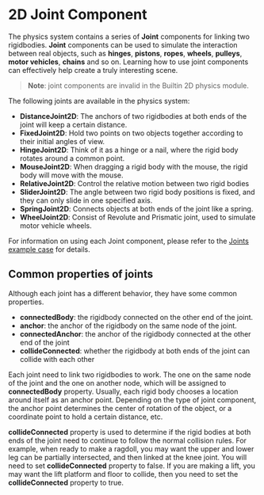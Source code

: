 # 2D Joint Component

The physics system contains a series of __Joint__ components for linking two rigidbodies. **Joint** components can be used to simulate the interaction between real objects, such as __hinges__, __pistons__, __ropes__, __wheels__, __pulleys__, __motor vehicles__, __chains__ and so on. Learning how to use joint components can effectively help create a truly interesting scene.

> __Note__: joint components are invalid in the Builtin 2D physics module.

The following joints are available in the physics system:

- __DistanceJoint2D__: The anchors of two rigidbodies at both ends of the joint will keep a certain distance.
- __FixedJoint2D__: Hold two points on two objects together according to their initial angles of view.
- __HingeJoint2D__: Think of it as a hinge or a nail, where the rigid body rotates around a common point.
- __MouseJoint2D__: When dragging a rigid body with the mouse, the rigid body will move with the mouse.
- __RelativeJoint2D__: Control the relative motion between two rigid bodies
- __SliderJoint2D__: The angle between two rigid body positions is fixed, and they can only slide in one specified axis.
- __SpringJoint2D__: Connects objects at both ends of the joint like a spring.
- __WheelJoint2D__: Consist of Revolute and Prismatic joint, used to simulate motor vehicle wheels.

For information on using each Joint component, please refer to the [Joints example case](https://github.com/cocos/cocos-test-projects/tree/v3.5/assets/cases/dragonbones) for details.

## Common properties of joints

Although each joint has a different behavior, they have some common properties.

- __connectedBody__: the rigidbody connected on the other end of the joint.
- __anchor__: the anchor of the rigidbody on the same node of the joint.
- __connectedAnchor__: the anchor of the rigidbody connected at the other end of the joint
- __collideConnected__: whether the rigidbody at both ends of the joint can collide with each other

Each joint need to link two rigidbodies to work. The one on the same node of the joint and the one on another node, which will be assigned to **connectedBody** property. Usually, each rigid body chooses a location around itself as an anchor point. Depending on the type of joint component, the anchor point determines the center of rotation of the object, or a coordinate point to hold a certain distance, etc.

**collideConnected** property is used to determine if the rigid bodies at both ends of the joint need to continue to follow the normal collision rules. For example, when ready to make a ragdoll, you may want the upper and lower leg can be partially intersected, and then linked at the knee joint. You will need to set **collideConnected** property to false. If you are making a lift, you may want the lift platform and floor to collide, then you need to set the **collideConnected** property to true.
